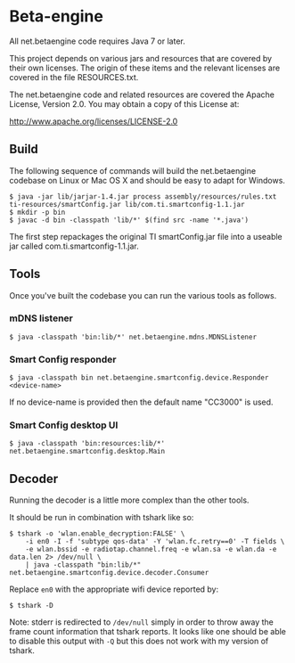 Beta-engine
===========

All net.betaengine code requires Java 7 or later.

This project depends on various jars and resources that are covered by their own licenses.
The origin of these items and the relevant licenses are covered in the file RESOURCES.txt.

The net.betaengine code and related resources are covered the Apache License, Version 2.0.
You may obtain a copy of this License at:

<http://www.apache.org/licenses/LICENSE-2.0>

Build
-----

The following sequence of commands will build the net.betaengine codebase on Linux or Mac OS X and should be easy to adapt for Windows.

    $ java -jar lib/jarjar-1.4.jar process assembly/resources/rules.txt ti-resources/smartConfig.jar lib/com.ti.smartconfig-1.1.jar
    $ mkdir -p bin
    $ javac -d bin -classpath 'lib/*' $(find src -name '*.java')

The first step repackages the original TI smartConfig.jar file into a useable jar called com.ti.smartconfig-1.1.jar.

Tools
-----

Once you've built the codebase you can run the various tools as follows.

### mDNS listener

    $ java -classpath 'bin:lib/*' net.betaengine.mdns.MDNSListener

### Smart Config responder

    $ java -classpath bin net.betaengine.smartconfig.device.Responder <device-name>

If no device-name is provided then the default name "CC3000" is used.

### Smart Config desktop UI

    $ java -classpath 'bin:resources:lib/*' net.betaengine.smartconfig.desktop.Main

Decoder
-------

Running the decoder is a little more complex than the other tools.

It should be run in combination with tshark like so:

    $ tshark -o 'wlan.enable_decryption:FALSE' \
        -i en0 -I -f 'subtype qos-data' -Y 'wlan.fc.retry==0' -T fields \
        -e wlan.bssid -e radiotap.channel.freq -e wlan.sa -e wlan.da -e data.len 2> /dev/null \
        | java -classpath "bin:lib/*" net.betaengine.smartconfig.device.decoder.Consumer

Replace `en0` with the appropriate wifi device reported by:

    $ tshark -D

Note: stderr is redirected to `/dev/null` simply in order to throw away the frame count information that tshark reports.
It looks like one should be able to disable this output with `-Q` but this does not work with my version of tshark.
